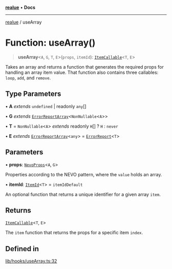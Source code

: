 [**realue**](../README.md) • **Docs**

***

[realue](../README.md) / useArray

# Function: useArray()

> **useArray**\<`A`, `G`, `T`, `E`\>(`props`, `itemId`): [`ItemCallable`](../interfaces/ItemCallable.md)\<`T`, `E`\>

Takes an array and returns a function that generates the required props for handling an array item value.
That function also contains three callables: `loop`, `add`, and `remove`.

## Type Parameters

• **A** *extends* `undefined` \| readonly `any`[]

• **G** *extends* [`ErrorReportArray`](../type-aliases/ErrorReportArray.md)\<`NonNullable`\<`A`\>\>

• **T** = `NonNullable`\<`A`\> *extends* readonly `H`[] ? `H` : `never`

• **E** *extends* [`ErrorReportArray`](../type-aliases/ErrorReportArray.md)\<`any`\> = [`ErrorReport`](../type-aliases/ErrorReport.md)\<`T`\>

## Parameters

• **props**: [`NevoProps`](../type-aliases/NevoProps.md)\<`A`, `G`\>

Properties according to the NEVO pattern, where the `value` holds an array.

• **itemId**: [`ItemId`](../type-aliases/ItemId.md)\<`T`\> = `itemIdDefault`

An optional function that returns a unique identifier for a given array `item`.

## Returns

[`ItemCallable`](../interfaces/ItemCallable.md)\<`T`, `E`\>

The `item` function that returns the props for a specific item `index`.

## Defined in

[lib/hooks/useArray.ts:32](https://github.com/nevoland/realue/blob/3b94de974007eb3f6e3fed9f3fba05ea8113f723/lib/hooks/useArray.ts#L32)
